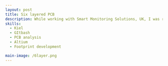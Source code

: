 ```yaml
---
layout: post
title: Six layered PCB 
description: While working with Smart Monitoring Solutions, UK, I was responsible for developing a compact and high-efficiency six-layer PCB that integrated an STM32 microcontroller with a Raspberry Pi to create a powerful embedded tracking solution. The objective was to deliver a real-time, multi-channel tracking system for use in transportation, asset monitoring, and security applications. I enabled seamless communication with GPS, GSM, and GNSS modules, ensuring reliable global positioning and remote data access. The PCB was carefully designed in Altium with a strong emphasis on high-reliability signal routing, robust power distribution, and modular expandability to support future scalability. By aligning the hardware design with long-term product strategy and cross-industry requirements, I contributed directly to the development of a functional prototype that demonstrated global object tracking capability. This prototype formed the foundation of a commercial-grade solution and highlighted my ability to blend embedded systems engineering with strategic product vision.
skills: 
  - Kiel
  - GItbash
  - PCB analysis
  - Altium
  - Footprint development

main-image: /6layer.png
---
```




